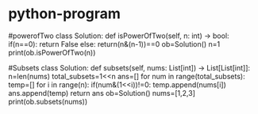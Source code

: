 # python-program
#powerofTwo
class Solution:
    def isPowerOfTwo(self, n: int) -> bool:
        if(n==0):
            return False
        else:
            return(n&(n-1))==0
ob=Solution()
n=1
print(ob.isPowerOfTwo(n))

#Subsets
class Solution:
    def subsets(self, nums: List[int]) -> List[List[int]]:    
        n=len(nums)
        total_subsets=1<<n
        ans=[]
        for num in range(total_subsets):
            temp=[]
            for i in range(n):
                if(num&(1<<i))!=0:
                    temp.append(nums[i])
            ans.append(temp)
        return ans
ob=Solution()
nums=[1,2,3]
print(ob.subsets(nums))
        
